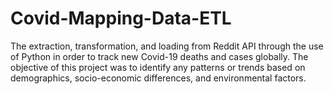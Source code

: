 # Covid-Mapping-Data-ETL
The extraction, transformation, and loading from Reddit API through the use of Python in order to track new Covid-19 deaths and cases globally. The objective of this project was to identify any patterns or trends based on demographics, socio-economic differences, and environmental factors.
